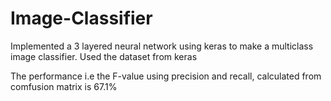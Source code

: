 # Image-Classifier

Implemented a 3 layered neural network using keras to make a multiclass image classifier.
Used the dataset from keras

The performance i.e the F-value using precision and recall, calculated from comfusion matrix is 67.1%
